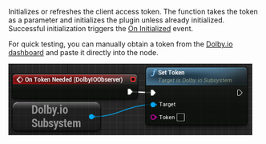 Initializes or refreshes the client access token. The function takes the token as a parameter and initializes the plugin unless already initialized. Successful initialization triggers the [On Initialized](../Events/on-initialized) event.

For quick testing, you can manually obtain a token from the [Dolby.io dashboard](https://dashboard.dolby.io/) and paste it directly into the node.

![Sample](../../../static/img/on_token_needed.PNG)